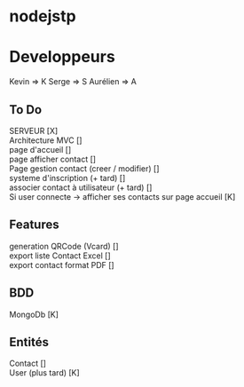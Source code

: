 
# nodejstp

# Developpeurs
Kevin => K
Serge => S
Aurélien => A

## To Do 
SERVEUR [X]   
Architecture MVC []  
page d'accueil []  
page afficher contact []  
Page gestion contact (creer / modifier) []  
systeme d'inscription (+ tard) []  
associer contact à utilisateur (+ tard) []  
Si user connecte -> afficher ses contacts sur page   accueil [K]  

## Features 
generation QRCode (Vcard) []  
export liste Contact Excel []  
export contact format PDF []

## BDD 
MongoDb [K]

## Entités
Contact []  
User (plus tard) [K]
